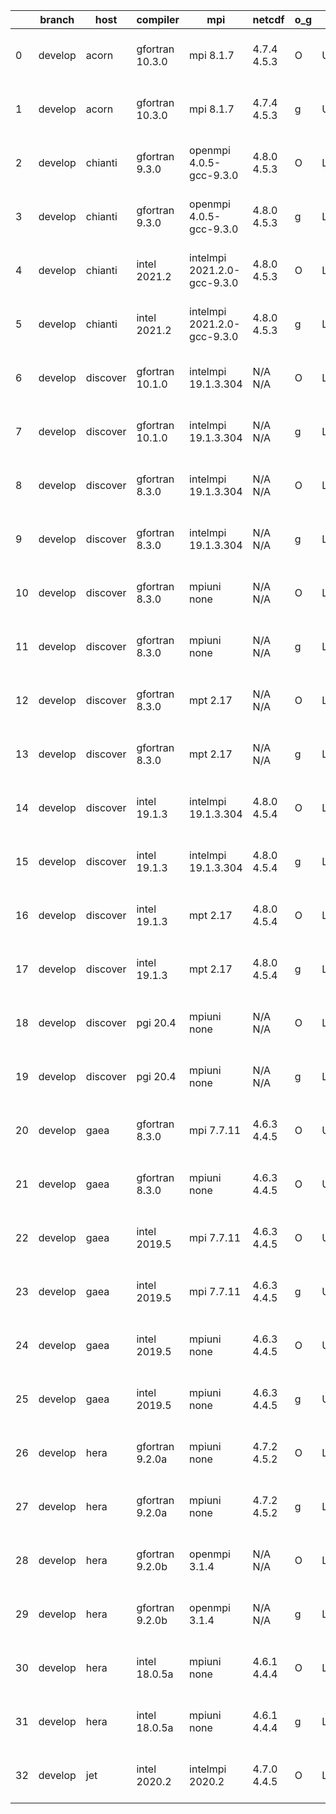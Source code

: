 |    | branch   | host     | compiler        | mpi                         | netcdf      | o_g   | os     | build   | u_pass   | u_fail   | s_pass   | s_fail   | e_pass   | e_fail   | nuopc_pass   | nuopc_fail   | artifacts_hash                                                                                                                                                        | modified                  |
|----|----------|----------|-----------------|-----------------------------|-------------|-------|--------|---------|----------|----------|----------|----------|----------|----------|--------------|--------------|-----------------------------------------------------------------------------------------------------------------------------------------------------------------------|---------------------------|
|  0 | develop  | acorn    | gfortran 10.3.0 | mpi 8.1.7                   | 4.7.4 4.5.3 | O     | Unicos | fail    | 13581    | 78       | 47       | 2        | 80       | 0        | 0            | 50           | [artifacts](https://github.com/esmf-org/esmf-test-artifacts/tree/c331907f8409f0521d2ebe2e330b95ede07e33ab/develop/acorn/gfortran/10.3.0/O/mpi/8.1.7)                  | 2022-05-07 02:01:21 +0000 |
|  1 | develop  | acorn    | gfortran 10.3.0 | mpi 8.1.7                   | 4.7.4 4.5.3 | g     | Unicos | fail    | 13581    | 78       | 47       | 2        | 80       | 0        | 0            | 50           | [artifacts](https://github.com/esmf-org/esmf-test-artifacts/tree/b00e228245046682048ef64c5e98d3d0203b8080/develop/acorn/gfortran/10.3.0/g/mpi/8.1.7)                  | 2022-05-07 02:02:49 +0000 |
|  2 | develop  | chianti  | gfortran 9.3.0  | openmpi 4.0.5-gcc-9.3.0     | 4.8.0 4.5.3 | O     | Linux  | pass    | 13659    | 0        | 49       | 0        | 80       | 0        | 50           | 0            | [artifacts](https://github.com/esmf-org/esmf-test-artifacts/tree/e19455983a68dc0891dbcc3d7a20cfb5629040ee/develop/chianti/gfortran/9.3.0/O/openmpi/4.0.5-gcc-9.3.0)   | 2022-05-07 01:54:24 -0400 |
|  3 | develop  | chianti  | gfortran 9.3.0  | openmpi 4.0.5-gcc-9.3.0     | 4.8.0 4.5.3 | g     | Linux  | pass    | 13659    | 0        | 49       | 0        | 80       | 0        | 50           | 0            | [artifacts](https://github.com/esmf-org/esmf-test-artifacts/tree/07807427c947e99757e662bea8a1d05b1c54ae84/develop/chianti/gfortran/9.3.0/g/openmpi/4.0.5-gcc-9.3.0)   | 2022-05-07 02:49:22 -0400 |
|  4 | develop  | chianti  | intel 2021.2    | intelmpi 2021.2.0-gcc-9.3.0 | 4.8.0 4.5.3 | O     | Linux  | pass    | 13659    | 0        | 49       | 0        | 80       | 0        | 50           | 0            | [artifacts](https://github.com/esmf-org/esmf-test-artifacts/tree/2c8c1c8f96d3d6f94516ac7bb6c615894763734a/develop/chianti/intel/2021.2/O/intelmpi/2021.2.0-gcc-9.3.0) | 2022-05-07 02:24:18 -0400 |
|  5 | develop  | chianti  | intel 2021.2    | intelmpi 2021.2.0-gcc-9.3.0 | 4.8.0 4.5.3 | g     | Linux  | pass    | 13659    | 0        | 49       | 0        | 80       | 0        | 50           | 0            | [artifacts](https://github.com/esmf-org/esmf-test-artifacts/tree/6fdd60e8daf55175f312e86d548f5d0b240c8eba/develop/chianti/intel/2021.2/g/intelmpi/2021.2.0-gcc-9.3.0) | 2022-05-07 03:18:26 -0400 |
|  6 | develop  | discover | gfortran 10.1.0 | intelmpi 19.1.3.304         | N/A N/A     | O     | Linux  | pass    | 13644    | 15       | 49       | 0        | 80       | 0        | 50           | 0            | [artifacts](https://github.com/esmf-org/esmf-test-artifacts/tree/e31d22d874223f00dc3c4b6551725b5996d99308/develop/discover/gfortran/10.1.0/O/intelmpi/19.1.3.304)     | 2022-05-07 02:00:23 -0400 |
|  7 | develop  | discover | gfortran 10.1.0 | intelmpi 19.1.3.304         | N/A N/A     | g     | Linux  | pass    | 13644    | 15       | 49       | 0        | 80       | 0        | 50           | 0            | [artifacts](https://github.com/esmf-org/esmf-test-artifacts/tree/2177458470bf9164046511b0ec01d5bec7d0ff6a/develop/discover/gfortran/10.1.0/g/intelmpi/19.1.3.304)     | 2022-05-07 02:04:46 -0400 |
|  8 | develop  | discover | gfortran 8.3.0  | intelmpi 19.1.3.304         | N/A N/A     | O     | Linux  | pass    | 13644    | 15       | 49       | 0        | 80       | 0        | 50           | 0            | [artifacts](https://github.com/esmf-org/esmf-test-artifacts/tree/65a3a017649030aaf753eb6f5a47eccd93fbe355/develop/discover/gfortran/8.3.0/O/intelmpi/19.1.3.304)      | 2022-05-07 02:03:30 -0400 |
|  9 | develop  | discover | gfortran 8.3.0  | intelmpi 19.1.3.304         | N/A N/A     | g     | Linux  | pass    | 13644    | 15       | 49       | 0        | 80       | 0        | 50           | 0            | [artifacts](https://github.com/esmf-org/esmf-test-artifacts/tree/d3fc83e6654fe28f7990b8851f8c2effe047f73f/develop/discover/gfortran/8.3.0/g/intelmpi/19.1.3.304)      | 2022-05-07 02:07:20 -0400 |
| 10 | develop  | discover | gfortran 8.3.0  | mpiuni none                 | N/A N/A     | O     | Linux  | pass    | 12136    | 0        | 8        | 0        | 43       | 0        | 0            | 50           | [artifacts](https://github.com/esmf-org/esmf-test-artifacts/tree/03b172008ab7267ba1727c40ee333cac600f22f1/develop/discover/gfortran/8.3.0/O/mpiuni/none)              | 2022-05-07 01:52:45 -0400 |
| 11 | develop  | discover | gfortran 8.3.0  | mpiuni none                 | N/A N/A     | g     | Linux  | pass    | 12136    | 0        | 8        | 0        | 43       | 0        | 0            | 50           | [artifacts](https://github.com/esmf-org/esmf-test-artifacts/tree/1dfa02574217c49f823c4c904ea4407dda50c748/develop/discover/gfortran/8.3.0/g/mpiuni/none)              | 2022-05-07 01:59:09 -0400 |
| 12 | develop  | discover | gfortran 8.3.0  | mpt 2.17                    | N/A N/A     | O     | Linux  | pass    | 13659    | 0        | 49       | 0        | 80       | 0        | 46           | 4            | [artifacts](https://github.com/esmf-org/esmf-test-artifacts/tree/aeb47753ed3a1f79826aea6cd4874b1a8f153895/develop/discover/gfortran/8.3.0/O/mpt/2.17)                 | 2022-05-07 01:54:45 -0400 |
| 13 | develop  | discover | gfortran 8.3.0  | mpt 2.17                    | N/A N/A     | g     | Linux  | pass    | 13659    | 0        | 49       | 0        | 80       | 0        | 46           | 4            | [artifacts](https://github.com/esmf-org/esmf-test-artifacts/tree/dd77b0eb0b0f1451dc5d446ab25152319c0ffe53/develop/discover/gfortran/8.3.0/g/mpt/2.17)                 | 2022-05-07 01:58:47 -0400 |
| 14 | develop  | discover | intel 19.1.3    | intelmpi 19.1.3.304         | 4.8.0 4.5.4 | O     | Linux  | pass    | 13659    | 0        | 49       | 0        | 80       | 0        | 50           | 0            | [artifacts](https://github.com/esmf-org/esmf-test-artifacts/tree/5d8099a2f4df57a4c1e3700afc47fe12b53d6e24/develop/discover/intel/19.1.3/O/intelmpi/19.1.3.304)        | 2022-05-07 02:20:36 -0400 |
| 15 | develop  | discover | intel 19.1.3    | intelmpi 19.1.3.304         | 4.8.0 4.5.4 | g     | Linux  | pass    | 13659    | 0        | 49       | 0        | 80       | 0        | 50           | 0            | [artifacts](https://github.com/esmf-org/esmf-test-artifacts/tree/580b48f9c34a6aeec54dee305ef92737c9086a4e/develop/discover/intel/19.1.3/g/intelmpi/19.1.3.304)        | 2022-05-07 02:18:37 -0400 |
| 16 | develop  | discover | intel 19.1.3    | mpt 2.17                    | 4.8.0 4.5.4 | O     | Linux  | pass    | 13659    | 0        | 49       | 0        | 80       | 0        | 0            | 50           | [artifacts](https://github.com/esmf-org/esmf-test-artifacts/tree/9b5e38131dc33144b08a3cb55540b27d97fc2814/develop/discover/intel/19.1.3/O/mpt/2.17)                   | 2022-05-07 02:12:07 -0400 |
| 17 | develop  | discover | intel 19.1.3    | mpt 2.17                    | 4.8.0 4.5.4 | g     | Linux  | pass    | 13659    | 0        | 49       | 0        | 80       | 0        | 0            | 50           | [artifacts](https://github.com/esmf-org/esmf-test-artifacts/tree/d3fc83e6654fe28f7990b8851f8c2effe047f73f/develop/discover/intel/19.1.3/g/mpt/2.17)                   | 2022-05-07 02:07:20 -0400 |
| 18 | develop  | discover | pgi 20.4        | mpiuni none                 | N/A N/A     | O     | Linux  | pass    | 11510    | 626      | 6        | 2        | 40       | 3        | 0            | 50           | [artifacts](https://github.com/esmf-org/esmf-test-artifacts/tree/a763ba950be02b6d7d5fc7f99637dc6347f56074/develop/discover/pgi/20.4/O/mpiuni/none)                    | 2022-05-07 03:16:15 -0400 |
| 19 | develop  | discover | pgi 20.4        | mpiuni none                 | N/A N/A     | g     | Linux  | pass    | 11510    | 626      | 4        | 4        | 40       | 3        | 0            | 50           | [artifacts](https://github.com/esmf-org/esmf-test-artifacts/tree/60e4b3d91fd2b730378adc3c105398812e4b1316/develop/discover/pgi/20.4/g/mpiuni/none)                    | 2022-05-07 03:17:26 -0400 |
| 20 | develop  | gaea     | gfortran 8.3.0  | mpi 7.7.11                  | 4.6.3 4.4.5 | O     | Unicos | pass    | 13658    | 1        | 49       | 0        | 80       | 0        | 47           | 3            | [artifacts](https://github.com/esmf-org/esmf-test-artifacts/tree/88f1c04fc63814e28cbe4353dc3b0853cc88c8bb/develop/gaea/gfortran/8.3.0/O/mpi/7.7.11)                   | 2022-05-07 03:56:12 -0400 |
| 21 | develop  | gaea     | gfortran 8.3.0  | mpiuni none                 | 4.6.3 4.4.5 | O     | Unicos | pass    | 12136    | 0        | 8        | 0        | 43       | 0        | 0            | 50           | [artifacts](https://github.com/esmf-org/esmf-test-artifacts/tree/04bb254adb051c9b2d46916321ba9b1be0ecec04/develop/gaea/gfortran/8.3.0/O/mpiuni/none)                  | 2022-05-07 02:10:03 -0400 |
| 22 | develop  | gaea     | intel 2019.5    | mpi 7.7.11                  | 4.6.3 4.4.5 | O     | Unicos | pass    | 13644    | 15       | 49       | 0        | 80       | 0        | 47           | 3            | [artifacts](https://github.com/esmf-org/esmf-test-artifacts/tree/88f1c04fc63814e28cbe4353dc3b0853cc88c8bb/develop/gaea/intel/2019.5/O/mpi/7.7.11)                     | 2022-05-07 03:56:12 -0400 |
| 23 | develop  | gaea     | intel 2019.5    | mpi 7.7.11                  | 4.6.3 4.4.5 | g     | Unicos | pass    | 13644    | 15       | 49       | 0        | 80       | 0        | 47           | 3            | [artifacts](https://github.com/esmf-org/esmf-test-artifacts/tree/ef442af2b23037537e7faf5ac36782df73ab2fdf/develop/gaea/intel/2019.5/g/mpi/7.7.11)                     | 2022-05-07 03:58:35 -0400 |
| 24 | develop  | gaea     | intel 2019.5    | mpiuni none                 | 4.6.3 4.4.5 | O     | Unicos | pass    | 12121    | 15       | 8        | 0        | 43       | 0        | 0            | 50           | [artifacts](https://github.com/esmf-org/esmf-test-artifacts/tree/88f1c04fc63814e28cbe4353dc3b0853cc88c8bb/develop/gaea/intel/2019.5/O/mpiuni/none)                    | 2022-05-07 03:56:12 -0400 |
| 25 | develop  | gaea     | intel 2019.5    | mpiuni none                 | 4.6.3 4.4.5 | g     | Unicos | pass    | 12121    | 15       | 8        | 0        | 43       | 0        | 0            | 50           | [artifacts](https://github.com/esmf-org/esmf-test-artifacts/tree/88f1c04fc63814e28cbe4353dc3b0853cc88c8bb/develop/gaea/intel/2019.5/g/mpiuni/none)                    | 2022-05-07 03:56:12 -0400 |
| 26 | develop  | hera     | gfortran 9.2.0a | mpiuni none                 | 4.7.2 4.5.2 | O     | Linux  | pass    | 12136    | 0        | 8        | 0        | 43       | 0        | 0            | 50           | [artifacts](https://github.com/esmf-org/esmf-test-artifacts/tree/81920682cb4b8bde20c9c4fe6a26da45ba89b6cf/develop/hera/gfortran/9.2.0a/O/mpiuni/none)                 | 2022-05-07 06:16:51 +0000 |
| 27 | develop  | hera     | gfortran 9.2.0a | mpiuni none                 | 4.7.2 4.5.2 | g     | Linux  | pass    | 12136    | 0        | 8        | 0        | 43       | 0        | 0            | 50           | [artifacts](https://github.com/esmf-org/esmf-test-artifacts/tree/30bc1ec5f7a3b21904cfe446cf4c54c24585cabb/develop/hera/gfortran/9.2.0a/g/mpiuni/none)                 | 2022-05-07 06:27:51 +0000 |
| 28 | develop  | hera     | gfortran 9.2.0b | openmpi 3.1.4               | N/A N/A     | O     | Linux  | pass    | 13659    | 0        | 49       | 0        | 80       | 0        | 50           | 0            | [artifacts](https://github.com/esmf-org/esmf-test-artifacts/tree/edbed13fa6a1e4449f789db48a68a0b079669ea5/develop/hera/gfortran/9.2.0b/O/openmpi/3.1.4)               | 2022-05-07 06:32:31 +0000 |
| 29 | develop  | hera     | gfortran 9.2.0b | openmpi 3.1.4               | N/A N/A     | g     | Linux  | pass    | 13659    | 0        | 49       | 0        | 80       | 0        | 50           | 0            | [artifacts](https://github.com/esmf-org/esmf-test-artifacts/tree/94589d9e98ebce3cd291ec9fe85ae10e9d9a1a19/develop/hera/gfortran/9.2.0b/g/openmpi/3.1.4)               | 2022-05-07 06:43:37 +0000 |
| 30 | develop  | hera     | intel 18.0.5a   | mpiuni none                 | 4.6.1 4.4.4 | O     | Linux  | pass    | 12136    | 0        | 8        | 0        | 43       | 0        | 0            | 50           | [artifacts](https://github.com/esmf-org/esmf-test-artifacts/tree/94589d9e98ebce3cd291ec9fe85ae10e9d9a1a19/develop/hera/intel/18.0.5a/O/mpiuni/none)                   | 2022-05-07 06:43:37 +0000 |
| 31 | develop  | hera     | intel 18.0.5a   | mpiuni none                 | 4.6.1 4.4.4 | g     | Linux  | pass    | 12136    | 0        | 8        | 0        | 43       | 0        | 0            | 50           | [artifacts](https://github.com/esmf-org/esmf-test-artifacts/tree/94589d9e98ebce3cd291ec9fe85ae10e9d9a1a19/develop/hera/intel/18.0.5a/g/mpiuni/none)                   | 2022-05-07 06:43:37 +0000 |
| 32 | develop  | jet      | intel 2020.2    | intelmpi 2020.2             | 4.7.0 4.4.5 | O     | Linux  | pass    | pending  | pending  | pending  | pending  | pending  | pending  | pending      | pending      | [artifacts](https://github.com/esmf-org/esmf-test-artifacts/tree/9619ee9a8fee137d47c2e0187f6718101a19b6af/develop/jet/intel/2020.2/O/intelmpi/2020.2)                 | 2022-05-07 04:07:43 +0000 |